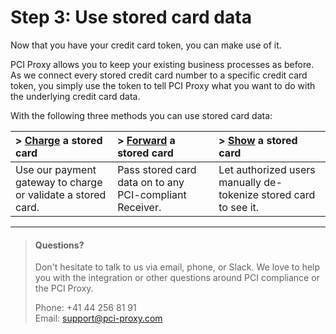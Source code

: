 # Step 3: Use stored card data

Now that you have your credit card token, you can make use of it.

PCI Proxy allows you to keep your existing business processes as before. As we connect every stored credit card number to a specific credit card token, you simply use the token to tell PCI Proxy what you want to do with the underlying credit card data.

With the following three methods you can use stored card data:

| &gt; [Charge](/charge.md) a stored card | &gt; [Forward](/forward-receiver.md) a stored card | &gt; [Show](/show.md) a stored card |
| :--- | :--- | :--- |
| Use our payment gateway to charge or validate a stored card. | Pass stored card data on to any PCI-compliant Receiver. | Let authorized users manually de-tokenize stored card to see it. |

---

> #### Questions?
>
> Don't hesitate to talk to us via email, phone, or Slack. We love to help you with the integration or other questions around PCI compliance or the PCI Proxy.
>
> Phone: +41 44 256 81 91  
> Email: [support@pci-proxy.com](/mailto:support@pci-proxy.com)



